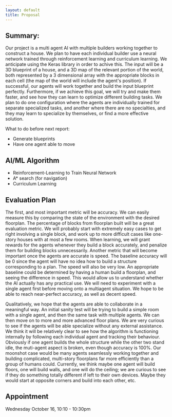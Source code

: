 ```yaml
---
layout: default
title: Proposal
---
```


## Summary:
Our project is a multi agent AI with multiple builders working together to construct a house. We plan to have each individual builder use a neural network trained through reinforcement learning and curriculum learning. We anticipate using the Keras library in order to achive this. The input will be a 3D blueprint of a house, and a 3D map of the relevant portion of the world, both represented by a 3 dimensional array with the appropriate blocks in each cell (the map of the world will include the agent's position). If successful, our agents will work together and build the input blueprint perfectly. Furthermore, if we achieve this goal, we will try and make them faster, and see how they can learn to optimize different building tasks. We plan to do one configuration where the agents are individually trained for separate specialized tasks, and another where there are no specialties, and they may learn to specialize by themselves, or find a more effective solution.

What to do before next report:
* Generate blueprints
* Have one agent able to move

## AI/ML Algorithm
* Reinforcement-Learning to Train Neural Network
* A* search (for navigation)
* Curriculum Learning

## Evaluation Plan
The first, and most important metric will be accuracy. We can easily measure this by comparing the state of the environment with the desired floorplan. The percentage of blocks from floorplan built will be a great evaluation metric. We will probably start with extremely easy cases to get right involving a single block, and work up to more difficult cases like one-story houses with at most a few rooms. When learning, we will grant rewards for the agents whenever they build a block accurately, and penalize them for building blocks unnecessarily. Another metric that will become important once the agents are accurate is speed. The baseline accuracy will be 0 since the agent will have no idea how to build a structure corresponding to a plan. The speed will also be very low. An appropriate baseline could be determined by having a human build a floorplan, and seeing the difference in speed. This would allow us to understand whether the AI actually has any practical use. We will need to experiment with a single agent first before moving onto a multiagent situation. We hope to be able to reach near-perfect accuracy, as well as decent speed. 

Qualitatively, we hope that the agents are able to collaborate in a meaningful way. An initial sanity test will be trying to build a simple room with a single agent, and then the same task with multiple agents. We can then move on to more and more advanced floor plans. We are very curious to see if the agents will be able specialize without any external assistance. We think it will be relatively clear to see how the algorithm is functioning internally by following each individual agent and tracking their behaviour. Obviously if one agent builds the whole structure while the other two stand idle, the muti-agent aspect is broken, even though accuracy is 100%. Our moonshot case would be many agents seamlessly working together and building complicated, multi-story floorplans far more efficiently than a group of humans could. Currently, we think maybe one agent will build floors, one will build walls, and one will do the ceiling; we are curious to see if they do something totally different if left to their own devices. Maybe they would start at opposite corners and build into each other, etc.


## Appointment
Wednesday October 16, 10:10 - 10:30pm
